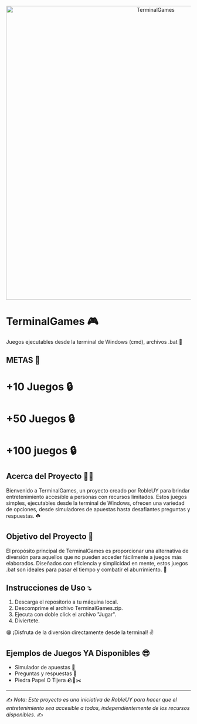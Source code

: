 <p align="center">
  <img src="https://www.profesionalreview.com/wp-content/uploads/2021/09/Terminal-de-comandos-12.png" alt="TerminalGames" width="800"/>
</p>

# TerminalGames 🎮
Juegos ejecutables desde la terminal de Windows (cmd), archivos .bat 🍭

## METAS 🏁
# +10 Juegos 🔒
# +50 Juegos 🔒
# +100 juegos 🔒

## Acerca del Proyecto 🏋️‍♂️
Bienvenido a TerminalGames, un proyecto creado por RobleUY para brindar entretenimiento accesible a personas con recursos limitados. Estos juegos simples, ejecutables desde la terminal de Windows, ofrecen una variedad de opciones, desde simuladores de apuestas hasta desafiantes preguntas y respuestas. ☘️

## Objetivo del Proyecto 🎯
El propósito principal de TerminalGames es proporcionar una alternativa de diversión para aquellos que no pueden acceder fácilmente a juegos más elaborados. Diseñados con eficiencia y simplicidad en mente, estos juegos .bat son ideales para pasar el tiempo y combatir el aburrimiento. 🔆

## Instrucciones de Uso ⤵️
1. Descarga el repositorio a tu máquina local.
2. Descomprime  el archivo TerminalGames.zip.
3. Ejecuta con doble click el archivo "Jugar".
4. Diviertete.

😁 ¡Disfruta de la diversión directamente desde la terminal! ✌️

## Ejemplos de Juegos YA Disponibles 😎
- Simulador de apuestas 🎰
- Preguntas y respuestas 📝
- Piedra Papel O Tijera 🪨📜✂️
---

✍️ *Nota: Este proyecto es una iniciativa de RobleUY para hacer que el entretenimiento sea accesible a todos, independientemente de los recursos disponibles.* ✍️
